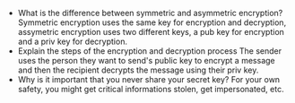 - What is the difference between symmetric and asymmetric encryption?
Symmetric encryption uses the same key for encryption and decryption, assymetric encryption uses two different keys, a pub key for encryption and a priv key for decryption. 
- Explain the steps of the encryption and decryption process
The sender uses the person they want to send's public key to encrypt a message and then the recipient decrypts the message using their priv key. 
- Why is it important that you never share your secret key?
For your own safety, you might get critical informations stolen, get impersonated, etc. 
